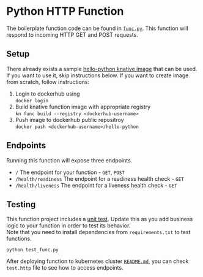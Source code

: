 # Python HTTP Function

The boilerplate function code can be found in [`func.py`](./func.py). This function will respond
to incoming HTTP GET and POST requests.

## Setup

There already exists a sample [hello-python knative image](https://hub.docker.com/r/notnew77/hello-python) that can be used. If you want to use it, skip instructions below. If you want to create image from scratch, follow instructions:

1. Login to dockerhub using  
   `docker login`
2. Build knative function image with appropriate registry  
   `kn func build --registry <dockerhub-username>`
3. Push image to dockerhub public repositroy  
   `docker push <dockerhub-username>/hello-python`

## Endpoints

Running this function will expose three endpoints.

- `/` The endpoint for your function - `GET`, `POST`
- `/health/readiness` The endpoint for a readiness health check - `GET`
- `/health/liveness` The endpoint for a liveness health check - `GET`

## Testing

This function project includes a [unit test](./test_func.py). Update this
as you add business logic to your function in order to test its behavior.  
Note that you need to install dependencies from `requirements.txt` to test functions.

```console
python test_func.py
```

After deploying function to kubernetes cluster [`README.md`](../../kubernetes/README.md), you can check `test.http` file to see how to access endpoints.
